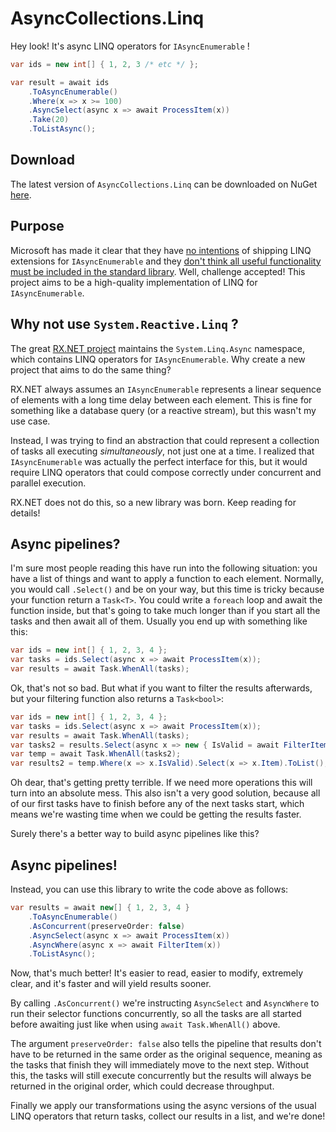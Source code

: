 # AsyncCollections.Linq

Hey look! It's async LINQ operators for `IAsyncEnumerable` !

```csharp
var ids = new int[] { 1, 2, 3 /* etc */ };

var result = await ids
    .ToAsyncEnumerable()
    .Where(x => x >= 100)
    .AsyncSelect(async x => await ProcessItem(x))
    .Take(20)
    .ToListAsync();
```

## Download
The latest version of `AsyncCollections.Linq` can be downloaded on NuGet 
[here](https://www.nuget.org/packages/AsyncCollections.Linq/).

## Purpose
Microsoft has made it clear that they have 
[no intentions](https://github.com/dotnet/runtime/issues/31580#issuecomment-581065904) 
of shipping LINQ extensions for `IAsyncEnumerable` and they 
[don't think all useful functionality must be included in the standard 
library](https://github.com/dotnet/runtime/issues/31580#issuecomment-636364261). Well, 
challenge accepted! This project aims to be a high-quality implementation of
LINQ for `IAsyncEnumerable`.

## Why not use `System.Reactive.Linq` ?
The great [RX.NET project](https://github.com/dotnet/reactive) maintains the 
`System.Linq.Async` namespace, which contains LINQ operators for `IAsyncEnumerable`. Why
create a new project that aims to do the same thing?

RX.NET always assumes an `IAsyncEnumerable` represents a linear sequence of 
elements with a long time delay between each element. This is fine for something like a 
database query (or a reactive stream), but this wasn't my use case. 

Instead, I was trying to find an abstraction that could represent a collection of 
tasks all executing *simultaneously*, not just one at a time. I realized that 
`IAsyncEnumerable` was actually the perfect interface for this, but it would require 
LINQ operators that could compose correctly under concurrent and parallel execution. 

RX.NET does not do this, so a new library was born. Keep reading for details!

## Async pipelines?

I'm sure most people reading this have run into the following situation: you have a
list of things and want to apply a function to each element. Normally, you would
call `.Select()` and be on your way, but this time is tricky because your function
return a `Task<T>`. You could write a `foreach` loop and await the function inside,
but that's going to take much longer than if you start all the tasks 
and then await all of them. Usually you end up with something like this:

```csharp
var ids = new int[] { 1, 2, 3, 4 };
var tasks = ids.Select(async x => await ProcessItem(x));
var results = await Task.WhenAll(tasks);
```

Ok, that's not so bad. But what if you want to filter the results afterwards, but your
filtering function also returns a `Task<bool>`:

```csharp
var ids = new int[] { 1, 2, 3, 4 };
var tasks = ids.Select(async x => await ProcessItem(x));
var results = await Task.WhenAll(tasks);
var tasks2 = results.Select(async x => new { IsValid = await FilterItem(x), Item = x });
var temp = await Task.WhenAll(tasks2);
var results2 = temp.Where(x => x.IsValid).Select(x => x.Item).ToList();
```

Oh dear, that's getting pretty terrible. If we need more operations this will 
turn into an absolute mess. This also isn't a very good solution, 
because all of our first tasks have to finish before any of the next tasks start, which 
means we're wasting time when we could be getting the results faster.

Surely there's a better way to build async pipelines like this?

## Async pipelines!

Instead, you can use this library to write the code above as follows:

```csharp
var results = await new[] { 1, 2, 3, 4 }
    .ToAsyncEnumerable()
    .AsConcurrent(preserveOrder: false)
    .AsyncSelect(async x => await ProcessItem(x))
    .AsyncWhere(async x => await FilterItem(x))
    .ToListAsync();
```

Now, that's much better! It's easier to read, easier to modify, extremely clear, and it's
faster and will yield results sooner. 

By calling `.AsConcurrent()` we're instructing `AsyncSelect` and `AsyncWhere` to run
their selector functions concurrently, so all the tasks are all started before awaiting
just like when using `await Task.WhenAll()` above. 

The argument `preserveOrder: false`
also tells the pipeline that results don't have to be returned in the same order 
as the original sequence, meaning as the tasks that finish they will immediately
move to the next step. Without this, the tasks will still execute concurrently but
the results will always be returned in the original order, which could decrease
throughput.

Finally we apply our transformations using the async versions of the usual
LINQ operators that return tasks, collect our results in a list, and we're done!